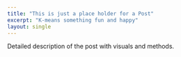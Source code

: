 ```yaml
---
title: "This is just a place holder for a Post"
excerpt: "K-means something fun and happy"
layout: single
---
```


Detailed description of the post with visuals and methods.

